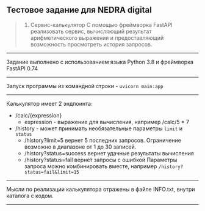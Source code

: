 ## Тестовое задание для NEDRA digital

>1. Сервис-калькулятор 
С помощью фреймворка FastAPI реализовать сервис, вычисляющий результат арифметического выражения  и предоставляющий возможность просмотреть история запросов. 

___
Задание выполнено с использованием языка Python 3.8 и фреймворка FastAPI 0.74
___
Запуск программы из командной строки - 
`uvicorn main:app`
___
Калькулятор имеет 2 эндпоинта:
* /calc/{expression}
    * expression - выражение для вычисления, например /calc/5 * 7
* /history - может принимать необязательные параметры `limit` и `status`
  * /history?limit=5 вернет 5 последних запросов. Ограничение возможно в диапазоне от 1 до 30 записей. 
  * /history?status=success вернет удачные результаты вычисления
  * /history?status=fail вернет запросы с ошибкой
  Параметры запроса можно комбинировать вместе, например `/history?status=fail&limit=15`
---
Мысли по реализации калькулятора отражены в файле INFO.txt, внутри каталога с кодом.
___
